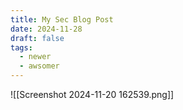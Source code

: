 ```yaml
---
title: My Sec Blog Post
date: 2024-11-28
draft: false
tags:
  - newer
  - awsomer
---
```

![[Screenshot 2024-11-20 162539.png]]